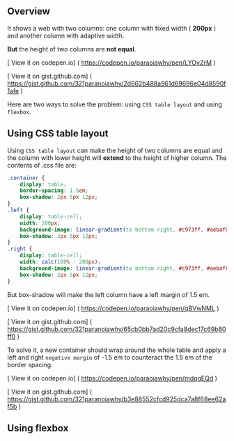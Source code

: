 ## Overview

It shows a web with two columns: one column with fixed width ( __200px__ ) and another column with adaptive width.

__But__ the height of two columns are __not equal__.

[ View it on codepen.io] ( https://codepen.io/paraoiawhy/pen/LYOvZrM )

[ View it on gist.github.com] ( https://gist.github.com/321paranoiawhy/2d662b488a961d69696e04d8590f1afe )

Here are two ways to solve the problem: using `CSS table layout` and using `flexbox`.

## Using __CSS table layout__

Using `CSS table layout` can make the height of two columns are equal and the column with lower height will __extend__ to the height of higher column. The contents of 
.css file are:

```CSS
.container {
    display: table;
    border-spacing: 1.5em;
    box-shadow: 2px 5px 12px;
}
.left {
    display: table-cell;
    width: 200px;
    background-image: linear-gradient(to bottom right, #c973ff, #aebaf8);
    box-shadow: 2px 5px 12px;
}
.right {
    display: table-cell;
    width: calc(100% - 200px);
    background-image: linear-gradient(to bottom right, #c973ff, #aebaf8);
    box-shadow: 2px 5px 12px;
}
```

But box-shadow will make the left column have a left margin of 1.5 em.

[ View it on codepen.io] ( https://codepen.io/paraoiawhy/pen/qBVwNML )

[ View it on gist.github.com] ( https://gist.github.com/321paranoiawhy/65cb0bb7ad20c9cfa8dec17c69b80ff0 )

To solve it, a new container should wrap around the whole table and apply a left and right `negative margin` of -1.5 em to counteract the 1.5 em of the border spacing.

[ View it on codepen.io] ( https://codepen.io/paraoiawhy/pen/mdqgEQd )

[ View it on gist.github.com] ( https://gist.github.com/321paranoiawhy/b3e88552cfcd925dca7a8f68ee62af5b )

## Using flexbox
